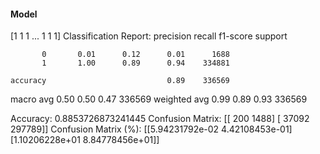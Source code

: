#### Model
[1 1 1 ... 1 1 1]
Classification Report:
              precision    recall  f1-score   support

           0       0.01      0.12      0.01      1688
           1       1.00      0.89      0.94    334881

    accuracy                           0.89    336569
   macro avg       0.50      0.50      0.47    336569
weighted avg       0.99      0.89      0.93    336569

Accuracy: 0.8853726873241445
Confusion Matrix:
[[   200   1488]
 [ 37092 297789]]
Confusion Matrix (%):
[[5.94231792e-02 4.42108453e-01]
 [1.10206228e+01 8.84778456e+01]]

